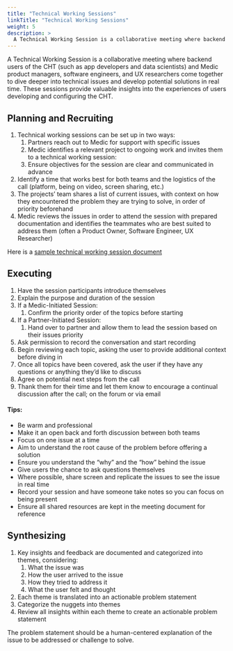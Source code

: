 ```yaml
---
title: "Technical Working Sessions"
linkTitle: "Technical Working Sessions"
weight: 5
description: >
  A Technical Working Session is a collaborative meeting where backend users of the CHT (such as app developers and data scientists) and Medic product managers, software engineers, and UX researchers come together to dive deeper into technical issues and develop potential solutions in real time. 
---
```


A Technical Working Session is a collaborative meeting where backend users of the CHT (such as app developers and data scientists) and Medic product managers, software engineers, and UX researchers come together to dive deeper into technical issues and develop potential solutions in real time. These sessions provide valuable insights into the experiences of users developing and configuring the CHT.

## Planning and Recruiting



1. Technical working sessions can be set up in two ways:
    1. Partners reach out to Medic for support with specific issues
    2. Medic identifies a relevant project to ongoing work and invites them to a technical working session:
    3. Ensure objectives for the session are clear and communicated in advance
2. Identify a time that works best for both teams and the logistics of the call (platform, being on video, screen sharing, etc.)
3. The projects’ team shares a list of current issues, with context on how they encountered the problem they are trying to solve, in order of priority beforehand
4. Medic reviews the issues in order to attend the session with prepared documentation and identifies the teammates who are best suited to address them (often a Product Owner, Software Engineer, UX Researcher)

Here is a [sample technical working session document](https://docs.google.com/document/d/1i2YTZPvFmjocx0KUZ9Ele-kT-vclqETObTTQy9A-M_w/edit?usp=sharing)


## Executing



1. Have the session participants introduce themselves
2. Explain the purpose and duration of the session
3. If a Medic-Initiated Session:
    1. Confirm the priority order of the topics before starting
4. If a Partner-Initiated Session:
    1. Hand over to partner and allow them to lead the session based on their issues priority
5. Ask permission to record the conversation and start recording
6. Begin reviewing each topic, asking the user to provide additional context before diving in
7. Once all topics have been covered, ask the user if they have any questions or anything they’d like to discuss
8. Agree on potential next steps from the call
9. Thank them for their time and let them know to encourage a continual discussion after the call; on the forum or via email



#### Tips:



* Be warm and professional
* Make it an open back and forth discussion between both teams
* Focus on one issue at a time
* Aim to understand the root cause of the problem before offering a solution
* Ensure you understand the “why” and the “how” behind the issue
* Give users the chance to ask questions themselves
* Where possible, share screen and replicate the issues to see the issue in real time
* Record your session and have someone take notes so you can focus on being present
* Ensure all shared resources are kept in the meeting document for reference



## Synthesizing



1. Key insights and feedback are documented and categorized into themes, considering:
    1. What the issue was
    2. How the user arrived to the issue
    3. How they tried to address it
    4. What the user felt and thought
2. Each theme is translated into an actionable problem statement
3. Categorize the nuggets into themes
4. Review all insights within each theme to create an actionable problem statement

The problem statement should be a human-centered explanation of the issue to be addressed or challenge to solve.
